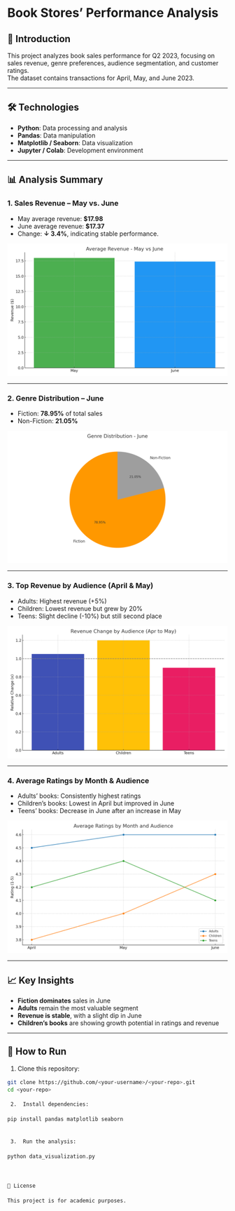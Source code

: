 # Book Stores’ Performance Analysis
## 📌 Introduction
This project analyzes book sales performance for Q2 2023, focusing on sales revenue, genre preferences, audience segmentation, and customer ratings.  
The dataset contains transactions for April, May, and June 2023.

---

## 🛠 Technologies
- **Python**: Data processing and analysis  
- **Pandas**: Data manipulation  
- **Matplotlib / Seaborn**: Data visualization  
- **Jupyter / Colab**: Development environment  

---

## 📊 Analysis Summary

### 1. Sales Revenue – May vs. June
- May average revenue: **$17.98**  
- June average revenue: **$17.37**  
- Change: **↓ 3.4%**, indicating stable performance.  

![Average Revenue - May vs June](revenue_may_june.png)

---

### 2. Genre Distribution – June
- Fiction: **78.95%** of total sales  
- Non-Fiction: **21.05%**

![Genre Distribution - June](genre_distribution_june.png)

---

### 3. Top Revenue by Audience (April & May)
- Adults: Highest revenue (+5%)  
- Children: Lowest revenue but grew by 20%  
- Teens: Slight decline (-10%) but still second place  

![Revenue Change by Audience](audience_revenue_change.png)

---

### 4. Average Ratings by Month & Audience
- Adults’ books: Consistently highest ratings  
- Children’s books: Lowest in April but improved in June  
- Teens’ books: Decrease in June after an increase in May  

![Average Ratings by Month & Audience](average_ratings.png)

---

## 📈 Key Insights
- **Fiction dominates** sales in June  
- **Adults** remain the most valuable segment  
- **Revenue is stable**, with a slight dip in June  
- **Children’s books** are showing growth potential in ratings and revenue  

---

## 🚀 How to Run
  1. Clone this repository:
   ```bash
   git clone https://github.com/<your-username>/<your-repo>.git
   cd <your-repo>

	2.	Install dependencies:

  pip install pandas matplotlib seaborn


	3.	Run the analysis:

  python data_visualization.py



📜 License

This project is for academic purposes.

